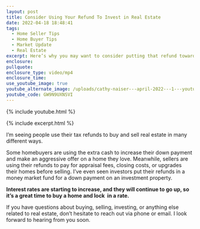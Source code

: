 ```yaml
---
layout: post
title: Consider Using Your Refund To Invest in Real Estate
date: 2022-04-18 18:48:41
tags:
  - Home Seller Tips
  - Home Buyer Tips
  - Market Update
  - Real Estate
excerpt: Here’s why you may want to consider putting that refund towards real estate.
enclosure:
pullquote:
enclosure_type: video/mp4
enclosure_time:
use_youtube_image: true
youtube_alternate_image: /uploads/cathy-naiser---april-2022---1---youtube.jpg
youtube_code: GW9N9UXNSVI
---
```

{% include youtube.html %}

{% include excerpt.html %}

I’m seeing people use their tax refunds to buy and sell real estate in many different ways.&nbsp;

Some homebuyers are using the extra cash to increase their down payment and make an aggressive offer on a home they love. Meanwhile, sellers are using their refunds to pay for appraisal fees, closing costs, or upgrades their homes before selling. I’ve even seen investors put their refunds in a money market fund for a down payment on an investment property.&nbsp;

**Interest rates are starting to increase, and they will continue to go up, so it’s a great time to buy a home and lock &nbsp;in a rate.**

If you have questions about buying, selling, investing, or anything else related to real estate, don’t hesitate to reach out via phone or email. I look forward to hearing from you soon.<br>&nbsp;
